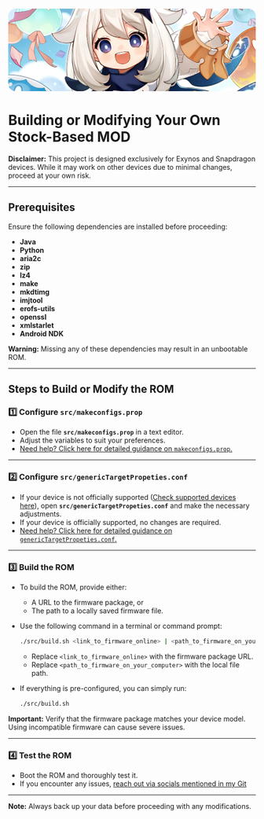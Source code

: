 ![emergency_food](https://github.com/forsaken-heart24/i_dont_want_to_be_an_weirdo/blob/main/banner_images/emergency_food.png?raw=true)

# Building or Modifying Your Own Stock-Based MOD

**Disclaimer:** This project is designed exclusively for Exynos and Snapdragon devices. While it may work on other devices due to minimal changes, proceed at your own risk.

---

## Prerequisites

Ensure the following dependencies are installed before proceeding:

- **Java**
- **Python**
- **aria2c**
- **zip**
- **lz4**
- **make**
- **mkdtimg**
- **imjtool**
- **erofs-utils**
- **openssl**
- **xmlstarlet**
- **Android NDK**

**Warning:** Missing any of these dependencies may result in an unbootable ROM.

---

## Steps to Build or Modify the ROM

### 1️⃣ Configure `src/makeconfigs.prop`

- Open the file **`src/makeconfigs.prop`** in a text editor.
- Adjust the variables to suit your preferences.
- [Need help? Click here for detailed guidance on `makeconfigs.prop`.](https://github.com/forsaken-heart24/HorizonXOneUI-HorizonUX/docs/MAKECONFIGS.md)

---

### 2️⃣ Configure `src/genericTargetPropeties.conf`

- If your device is not officially supported ([Check supported devices here](https://github.com/forsaken-heart24/HorizonXOneUI-HorizonUX/docs/SUPPORTED_DEVICES.md)), open **`src/genericTargetPropeties.conf`** and make the necessary adjustments.
- If your device is officially supported, no changes are required.
- [Need help? Click here for detailed guidance on `genericTargetPropeties.conf`.](https://github.com/forsaken-heart24/HorizonXOneUI-HorizonUX/docs/TARGETPROPERTIES.md)

---

### 3️⃣ Build the ROM

- To build the ROM, provide either:
  - A URL to the firmware package, or
  - The path to a locally saved firmware file.

- Use the following command in a terminal or command prompt:
  ```bash
  ./src/build.sh <link_to_firmware_online> | <path_to_firmware_on_your_computer>
  ```
  - Replace `<link_to_firmware_online>` with the firmware package URL.
  - Replace `<path_to_firmware_on_your_computer>` with the local file path.

- If everything is pre-configured, you can simply run:
  ```bash
  ./src/build.sh
  ```

**Important:** Verify that the firmware package matches your device model. Using incompatible firmware can cause severe issues.

---

### 4️⃣ Test the ROM

- Boot the ROM and thoroughly test it.
- If you encounter any issues, [reach out via socials mentioned in my Git](https://github.com/forsaken-heart24)

---

**Note:** Always back up your data before proceeding with any modifications.